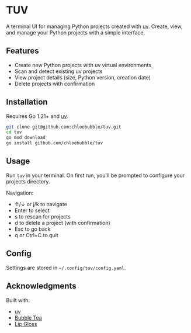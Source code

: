 # TUV

A terminal UI for managing Python projects created with [uv](https://github.com/astral-sh/uv). Create, view, and manage your Python projects with a simple interface.

## Features

- Create new Python projects with uv virtual environments
- Scan and detect existing uv projects
- View project details (size, Python version, creation date)
- Delete projects with confirmation

## Installation

Requires Go 1.21+ and [uv](https://github.com/astral-sh/uv).

```bash
git clone git@github.com:chloebubble/tuv.git
cd tuv
go mod download
go install github.com/chloebubble/tuv
```

## Usage

Run `tuv` in your terminal. On first run, you'll be prompted to configure your projects directory.

Navigation:
- ↑/↓ or j/k to navigate
- Enter to select
- s to rescan for projects
- d to delete a project (with confirmation)
- Esc to go back
- q or Ctrl+C to quit

## Config

Settings are stored in `~/.config/tuv/config.yaml`.

## Acknowledgments

Built with:
- [uv](https://github.com/astral-sh/uv)
- [Bubble Tea](https://github.com/charmbracelet/bubbletea)
- [Lip Gloss](https://github.com/charmbracelet/lipgloss)
